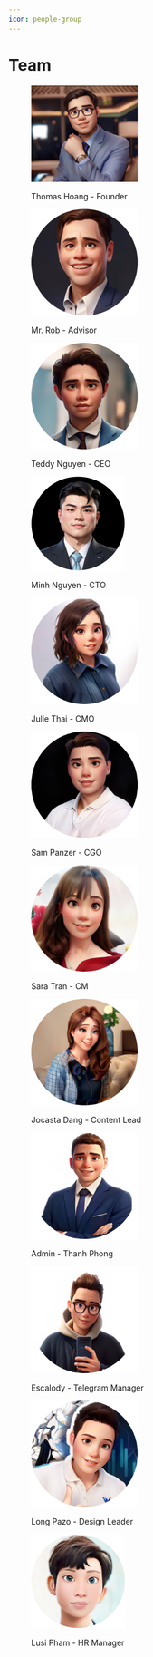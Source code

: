 ```yaml
---
icon: people-group
---
```


# Team

<figure><img src=".gitbook/assets/IMG_8201.JPG" alt="" width="188"><figcaption><p>Thomas Hoang - Founder</p></figcaption></figure>

<figure><img src=".gitbook/assets/mr. rob.png" alt="" width="188"><figcaption><p> Mr. Rob - Advisor</p></figcaption></figure>

<figure><img src=".gitbook/assets/teddy.png" alt="" width="188"><figcaption><p>Teddy Nguyen - CEO</p></figcaption></figure>

<figure><img src=".gitbook/assets/minh.png" alt="" width="165"><figcaption><p>Minh Nguyen - CTO </p></figcaption></figure>

<figure><img src=".gitbook/assets/julie thai.png" alt="" width="188"><figcaption><p>Julie Thai - CMO</p></figcaption></figure>



<figure><img src=".gitbook/assets/sam panzer.png" alt="" width="188"><figcaption><p>Sam Panzer - CGO</p></figcaption></figure>



<figure><img src=".gitbook/assets/sara tran .png" alt="" width="188"><figcaption><p>Sara Tran - CM</p></figcaption></figure>



<figure><img src=".gitbook/assets/jocasta.png" alt="" width="188"><figcaption><p>Jocasta Dang - Content Lead</p></figcaption></figure>



<figure><img src=".gitbook/assets/thanh phong.png" alt="" width="188"><figcaption><p>Admin - Thanh Phong</p></figcaption></figure>



<figure><img src=".gitbook/assets/escalody.png" alt="" width="188"><figcaption><p>Escalody - Telegram Manager</p></figcaption></figure>



<figure><img src=".gitbook/assets/Mask group-1.png" alt="" width="188"><figcaption><p>Long Pazo - Design Leader</p></figcaption></figure>

<figure><img src=".gitbook/assets/lusi.png" alt="" width="166"><figcaption><p>Lusi Pham - HR Manager</p></figcaption></figure>

